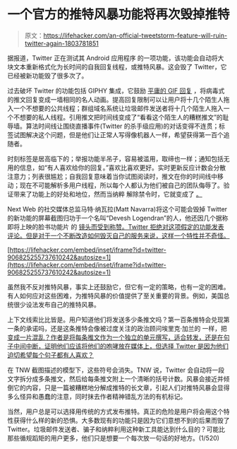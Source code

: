 # 一个官方的推特风暴功能将再次毁掉推特

> 原文：<https://lifehacker.com/an-official-tweetstorm-feature-will-ruin-twitter-again-1803781851>

据报道，Twitter 正在测试其 Android 应用程序 的一项功能，该功能会自动将大块文本重新格式化为长时间的自我回复线程，或推特风暴。这会毁了 Twitter，它已经被新功能毁了很多次了。

过去破坏 Twitter 的功能包括 GIPHY 集成，它鼓励 [平庸的 GIF 回复](http://lifehacker.com/giphys-new-view-count-tool-will-make-reaction-gifs-more-1798504604) ，将病毒式的推文回复变成一墙相同的名人动画。提高回复限制可以让用户将十几个陌生人拖入一个不想要的公共线程；群组域名系统让垃圾邮件发送者将十几个陌生人拖入一个不想要的私人线程。引用推文把时间线变成了“看看这个陌生人的糟糕推文”的耻辱墙。算法时间线让围绕直播事件(Twitter 的杀手级应用)的对话变得不连贯；标签试图解决这个问题，但是他们让正常人写得像机器人一样，希望获得第一百个追随者。

时刻标签是居高临下的；举报功能半吊子，容易被滥用，取缔也一样；通知包括无用的信息，如“有人喜欢给你的回复。”喜欢比喜欢更好。实时更新反应计数会分散注意力；列表很尴尬；自我回复意味着当你试图阅读时，推文在你的时间线中移动；现在不可能解析多用户线程，所以每个人都认为他们被自己的团队侮辱了。验证带来了功能上的好处和地位，然而当纳粹 解除禁令时，它就变成了 [。](http://gizmodo.com/nazi-loving-white-nationalist-allowed-to-tweet-again-1789985562)

Next Web 的社交媒体总监马特·纳瓦拉(Matt Navarra)将这个可能会毁掉 Twitter 的新功能的屏幕截图归功于一个名叫“Devesh Logendran”的人，他还因几个据称即将上映的脸书功能片 的 [镜头而受到称赞。Twitter 拒绝对这项假定的功能发表评论。但是对于一个不断改造如何毁灭自己的服务来说，这样一个特性并不奇怪。](https://twitter.com/search?f=tweets&vertical=default&q=Devesh%20Logendran&src=typd)

 [https://lifehacker.com/embed/inset/iframe?id=twitter-906825255737610242&autosize=1](https://lifehacker.com/embed/inset/iframe?id=twitter-906825255737610242&autosize=1) 

虽然我不反对推特风暴，事实上还鼓励它，但它有一定的策略，也有一定的困难。有人如何应对这些困难，为推特风暴的价值提供了至关重要的背景。例如，美国总统很少设法发布自己的推特风暴。

上下文线索比比皆是。用户知道他们将发送多少条推文吗？第一百条推特会兑现第一条的承诺吗，还是这条推特会像被过度关注的政治顾问埃里克·加兰的 一样，把 [变成一片混乱？作者是将每条推文作为一个独立的单元撰写，适合转发，还是在句子中间中断，证明他们应该将他们的咆哮放在媒体上，但选择 Twitter 是因为他们迫切希望每个句子都有人喜欢？](http://www.slate.com/articles/news_and_politics/politics/2016/12/what_the_hell_is_wrong_with_america_s_establishment_liberals.html)

在 TNW 截图描述的模型下，这些符号会消失。TNW 说，Twitter 会自动将一段文字拆分成多条推文，然后给每条推文附上一个清晰的括号计数。风暴会接近并倾倒它的内容，只是一篇被糟糕地分解成推特的长文章，引起人们对推特风暴会显得多么怪异和愚蠢的注意，同时抹去作者精神错乱方法的有机标记。

当然，用户总是可以选择用传统的方式发布推特。真正的危险是用户将会用这个特性获得什么样的新的恐惧。大多数现有的功能只是因为它们意想不到的后果而毁了 Twitter。垃圾邮件发送者、骗子和纳粹利用这种新工具能达到什么目的？可能比那些循规蹈矩的用户更多，他们只是想要一个每次放一句话的好地方。(1/520)